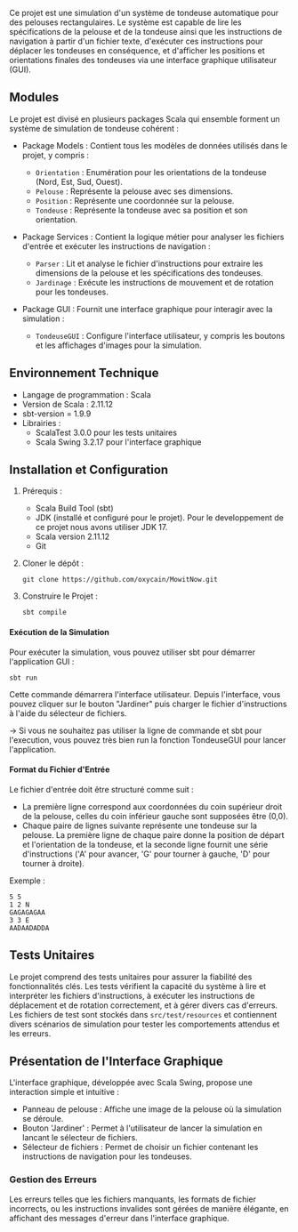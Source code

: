Ce projet est une simulation d'un système de tondeuse automatique pour des pelouses rectangulaires. Le système est capable de lire les spécifications de la pelouse et de la tondeuse ainsi que les instructions de navigation à partir d'un fichier texte, d'exécuter ces instructions pour déplacer les tondeuses en conséquence, et d'afficher les positions et orientations finales des tondeuses via une interface graphique utilisateur (GUI).


Modules
---------------

Le projet est divisé en plusieurs packages Scala qui ensemble forment un système de simulation de tondeuse cohérent :

-   Package Models : Contient tous les modèles de données utilisés dans le projet, y compris :

    -   `Orientation` : Enumération pour les orientations de la tondeuse (Nord, Est, Sud, Ouest).
    -   `Pelouse` : Représente la pelouse avec ses dimensions.
    -   `Position` : Représente une coordonnée sur la pelouse.
    -   `Tondeuse` : Représente la tondeuse avec sa position et son orientation.
-   Package Services : Contient la logique métier pour analyser les fichiers d'entrée et exécuter les instructions de navigation :

    -   `Parser` : Lit et analyse le fichier d'instructions pour extraire les dimensions de la pelouse et les spécifications des tondeuses.
    -   `Jardinage` : Exécute les instructions de mouvement et de rotation pour les tondeuses.
-   Package GUI : Fournit une interface graphique pour interagir avec la simulation :

    -   `TondeuseGUI` : Configure l'interface utilisateur, y compris les boutons et les affichages d'images pour la simulation.

Environnement Technique
-----------------------

-   Langage de programmation : Scala
-   Version de Scala : 2.11.12
-   sbt-version = 1.9.9
-   Librairies :
    -   ScalaTest 3.0.0 pour les tests unitaires
    -   Scala Swing 3.2.17 pour l'interface graphique

Installation et Configuration
-----------------------


1.  Prérequis :

    -   Scala Build Tool (sbt)
    -   JDK (installé et configuré pour le projet). Pour le developpement de ce projet nous avons utiliser JDK 17.
    -   Scala version 2.11.12
    -   Git
2.  Cloner le dépôt :

    ```
    git clone https://github.com/oxycain/MowitNow.git
    ```

3.  Construire le Projet :

    `sbt compile`

#### Exécution de la Simulation

Pour exécuter la simulation, vous pouvez utiliser sbt pour démarrer l'application GUI :

`sbt run`

Cette commande démarrera l'interface utilisateur. Depuis l'interface, vous pouvez cliquer sur le bouton "Jardiner" puis charger le fichier d'instructions à l'aide du sélecteur de fichiers.

-> Si vous ne souhaitez pas utiliser la ligne de commande et sbt pour l'execution, vous pouvez très bien run la fonction TondeuseGUI pour lancer l'application.

#### Format du Fichier d'Entrée

Le fichier d'entrée doit être structuré comme suit :

-   La première ligne correspond aux coordonnées du coin supérieur droit de la pelouse,
celles du coin inférieur gauche sont supposées être (0,0).
-   Chaque paire de lignes suivante représente une tondeuse sur la pelouse. La première ligne de chaque paire donne la position de départ et l'orientation de la tondeuse, et la seconde ligne fournit une série d'instructions ('A' pour avancer, 'G' pour tourner à gauche, 'D' pour tourner à droite).

Exemple :

```
5 5
1 2 N
GAGAGAGAA
3 3 E
AADAADADDA
```

Tests Unitaires
---------------

Le projet comprend des tests unitaires pour assurer la fiabilité des fonctionnalités clés. Les tests vérifient la capacité du système à lire et interpréter les fichiers d'instructions, à exécuter les instructions de déplacement et de rotation correctement, et à gérer divers cas d'erreurs. Les fichiers de test sont stockés dans `src/test/resources` et contiennent divers scénarios de simulation pour tester les comportements attendus et les erreurs.


Présentation de l'Interface Graphique
-------------------------------------

L'interface graphique, développée avec Scala Swing, propose une interaction simple et intuitive :

-   Panneau de pelouse : Affiche une image de la pelouse où la simulation se déroule.
-   Bouton 'Jardiner' : Permet à l'utilisateur de lancer la simulation  en lancant le sélecteur de fichiers.
-   Sélecteur de fichiers : Permet de choisir un fichier contenant les instructions de navigation pour les tondeuses.

### Gestion des Erreurs

Les erreurs telles que les fichiers manquants, les formats de fichier incorrects, ou les instructions invalides sont gérées de manière élégante, en affichant des messages d'erreur dans l'interface graphique.


